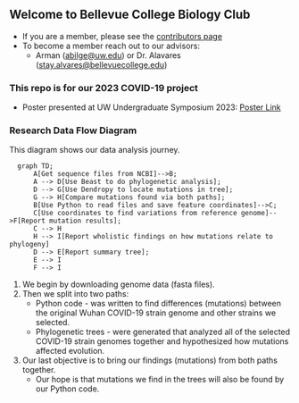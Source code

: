 ## Welcome to Bellevue College Biology Club

- If you are a member, please see the [contributors page](contributors.md)
- To become a member reach out to our advisors:
  - Arman (abilge@uw.edu) or Dr. Alavares (stay.alvares@bellevuecollege.edu)

### This repo is for our 2023 COVID-19 project

- Poster presented at UW Undergraduate Symposium 2023: [Poster Link](https://zenodo.org/record/7948703)

### Research Data Flow Diagram
This diagram shows our data analysis journey. 

```mermaid
  graph TD;
      A[Get sequence files from NCBI]-->B;
      A --> D[Use Beast to do phylogenetic analysis];
      D --> G[Use Dendropy to locate mutations in tree];
      G --> H[Compare mutations found via both paths];
      B[Use Python to read files and save feature coordinates]-->C;
      C[Use coordinates to find variations from reference genome]-->F[Report mutation results];
      C --> H
      H --> I[Report wholistic findings on how mutations relate to phylogeny]
      D --> E[Report summary tree];
      E --> I
      F --> I
```

1. We begin by downloading genome data (fasta files).
1. Then we split into two paths:
   - Python code - was written to find differences (mutations) between the original Wuhan COVID-19 strain genome and other strains we selected.
   - Phylogenetic trees - were generated that analyzed all of the selected COVID-19 strain genomes together and hypothesized how mutations affected evolution.
1. Our last objective is to bring our findings (mutations) from both paths together.
   - Our hope is that mutations we find in the trees will also be found by our Python code.
